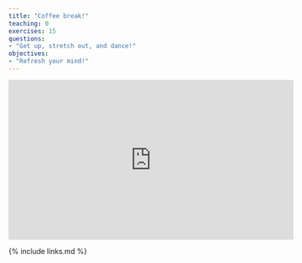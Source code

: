 ```yaml
---
title: "Coffee break!"
teaching: 0
exercises: 15
questions:
- "Get up, stretch out, and dance!"
objectives:
- "Refresh your mind!"
---
```


<center>
<iframe width="560" height="315" src="https://www.youtube.com/embed/0E00Zuayv9Q" frameborder="0" allow="accelerometer; autoplay; encrypted-media; gyroscope; picture-in-picture" allowfullscreen></iframe>
</center>

{% include links.md %}
